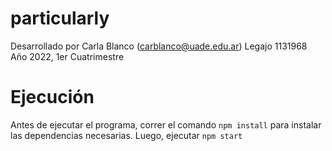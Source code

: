 # particularly

Desarrollado por Carla Blanco (carblanco@uade.edu.ar)
Legajo 1131968
Año 2022, 1er Cuatrimestre

# Ejecución
Antes de ejecutar el programa, correr el comando `npm install` para instalar las dependencias necesarias.
Luego, ejecutar `npm start`